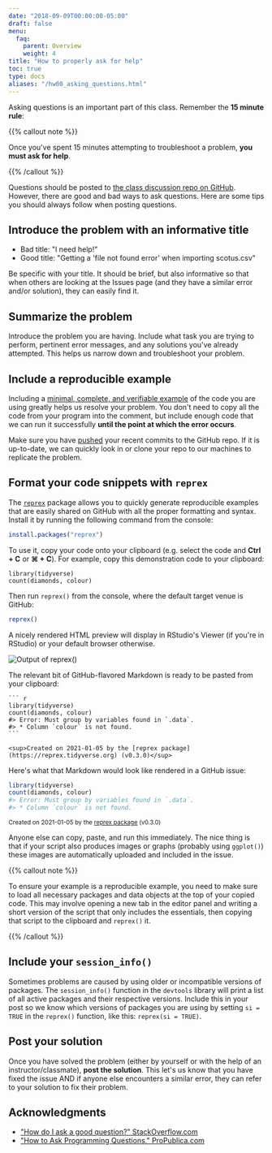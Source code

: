```yaml
---
date: "2018-09-09T00:00:00-05:00"
draft: false
menu:
  faq:
    parent: Overview
    weight: 4
title: "How to properly ask for help"
toc: true
type: docs
aliases: "/hw00_asking_questions.html"
---
```




Asking questions is an important part of this class. Remember the **15 minute rule**:

{{% callout note %}}

Once you've spent 15 minutes attempting to troubleshoot a problem, **you must ask for help**.

{{% /callout %}}

Questions should be posted to [the class discussion repo on GitHub](https://github.com/uc-cfss/Discussion). However, there are good and bad ways to ask questions. Here are some tips you should always follow when posting questions.

## Introduce the problem with an informative title

* Bad title: "I need help!"
* Good title: "Getting a 'file not found error' when importing scotus.csv"

Be specific with your title. It should be brief, but also informative so that when others are looking at the Issues page (and they have a similar error and/or solution), they can easily find it.

## Summarize the problem

Introduce the problem you are having. Include what task you are trying to perform, pertinent error messages, and any solutions you've already attempted. This helps us narrow down and troubleshoot your problem.

## Include a reproducible example

Including a [minimal, complete, and verifiable example](http://stackoverflow.com/help/mcve) of the code you are using greatly helps us resolve your problem. You don't need to copy all the code from your program into the comment, but include enough code that we can run it successfully **until the point at which the error occurs**.

Make sure you have [pushed](/setup/git-with-rstudio/#step-4-push-your-local-changes-online-to-github) your recent commits to the GitHub repo. If it is up-to-date, we can quickly look in or clone your repo to our machines to replicate the problem.

## Format your code snippets with `reprex`

The [`reprex`](http://reprex.tidyverse.org/) package allows you to quickly generate reproducible examples that are easily shared on GitHub with all the proper formatting and syntax. Install it by running the following command from the console:

```r
install.packages("reprex")
```

To use it, copy your code onto your clipboard (e.g. select the code and **Ctrl + C** or **⌘ + C**). For example, copy this demonstration code to your clipboard:






```
library(tidyverse)
count(diamonds, colour)
```

Then run `reprex()` from the console, where the default target venue is GitHub:


```r
reprex()
```

A nicely rendered HTML preview will display in RStudio's Viewer (if you're in RStudio) or your default browser otherwise.

![Output of `reprex()`](/img/reprex-output.png)

The relevant bit of GitHub-flavored Markdown is ready to be pasted from your clipboard:


````
``` r
library(tidyverse)
count(diamonds, colour)
#> Error: Must group by variables found in `.data`.
#> * Column `colour` is not found.
```

<sup>Created on 2021-01-05 by the [reprex package](https://reprex.tidyverse.org) (v0.3.0)</sup>
````

Here's what that Markdown would look like rendered in a GitHub issue:


``` r
library(tidyverse)
count(diamonds, colour)
#> Error: Must group by variables found in `.data`.
#> * Column `colour` is not found.
```

<sup>Created on 2021-01-05 by the [reprex package](https://reprex.tidyverse.org) (v0.3.0)</sup>

Anyone else can copy, paste, and run this immediately. The nice thing is that if your script also produces images or graphs (probably using `ggplot()`) these images are automatically uploaded and included in the issue.

{{% callout note %}}

To ensure your example is a reproducible example, you need to make sure to load all necessary packages and data objects at the top of your copied code. This may involve opening a new tab in the editor panel and writing a short version of the script that only includes the essentials, then copying that script to the clipboard and `reprex()` it.

{{% /callout %}}



## Include your `session_info()`

Sometimes problems are caused by using older or incompatible versions of packages. The `session_info()` function in the `devtools` library will print a list of all active packages and their respective versions. Include this in your post so we know which versions of packages you are using by setting `si = TRUE` in the `reprex()` function, like this: `reprex(si = TRUE)`.

## Post your solution

Once you have solved the problem (either by yourself or with the help of an instructor/classmate), **post the solution**. This let's us know that you have fixed the issue AND if anyone else encounters a similar error, they can refer to your solution to fix their problem.

## Acknowledgments

* ["How do I ask a good question?" StackOverflow.com](http://stackoverflow.com/help/how-to-ask)
* ["How to Ask Programming Questions," ProPublica.com](https://www.propublica.org/nerds/item/how-to-ask-programming-questions)
